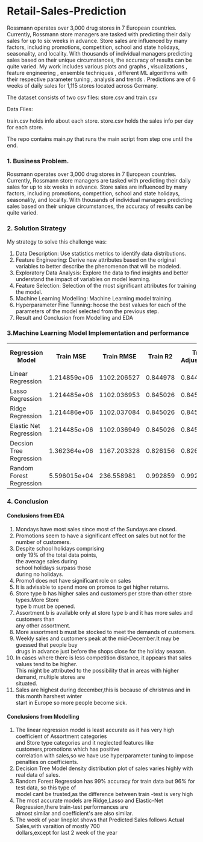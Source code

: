 
<h1>Retail-Sales-Prediction</h1>


<p>Rossmann operates over 3,000 drug stores in 7 European countries. Currently, Rossmann store managers are tasked with predicting their daily sales for up to six weeks in advance. Store sales are influenced by many factors, including promotions, competition, school and state holidays, seasonality, and locality. With thousands of individual managers predicting sales based on their unique circumstances, the accuracy of results can be quite varied. My work includes various plots and graphs , visualizations , feature engineering , ensemble techniques , different ML algorithms with their respective parameter tuning , analysis and trends . Predictions are of 6 weeks of daily sales for 1,115 stores located across Germany.
	
The dataset consists of two csv files: store.csv and train.csv

Data Files:

train.csv holds info about each store. store.csv holds the sales info per day for each store.

The repo contains main.py that runs the main script from step one until the end.</p>


<h3>1. Business Problem.</h3>
<p>Rossmann operates over 3,000 drug stores in 7 European countries. Currently, Rossmann store managers are tasked with predicting their daily sales for up to six weeks in advance. Store sales are influenced by many factors, including promotions, competition, school and state holidays, seasonality, and locality. With thousands of individual managers predicting sales based on their unique circumstances, the accuracy of results can be quite varied.</p>

<h3>2. Solution Strategy</h3>
<p>My strategy to solve this challenge was:</p>
<ol type= 1>
<li>Data Description: Use statistics metrics to identify data distributions.</li>

<li>Feature Engineering: Derive new attributes based on the original variables to better describe the phenomenon that will be modeled.</li>

<li>Exploratory Data Analysis: Explore the data to find insights and better understand the impact of variables on model learning.</li>

<li>Feature Selection: Selection of the most significant attributes for training the model.</li>

<li>Machine Learning Modelling: Machine Learning model training.</li>

<li>Hyperparameter Fine Tunning: hoose the best values for each of the parameters of the model selected from the previous step.</li>

<li>Result and Conclusion from Modelling and EDA</li>
</ol>

 <h3>3.Machine Learning Model Implementation and performance</h3>
<table >
	<tr >	
		<th>Regression Model</th>
		<th>Train MSE</th>
		<th>Train RMSE</th>
		<th>Train R2</th>
		<th>Train Adjusted_R2</th>
		<th>Test MSE</th>
		<th>Test RMSE</th>
		<th>Test R2</th>
		<th>Test Adjusted R2</th>
	</tr>
	<tr>								
		<td>Linear Regression</td>
		<td>1.214859e+06</td>
		<td>1102.206527</td>
		<td>0.844978</td>
		<td>0.844975</td>
		<td>1.217627e+06</td>
		<td>1103.461202</td>
		<td>0.844943</td>
		<td>0.844929</td>
	</tr>
        <tr>								
		<td>Lasso Regression</td>
		<td>1.214485e+06</td>
		<td>1102.036953</td>
		<td>0.845026</td>
		<td>0.845012</td>
		<td>1.217348e+06</td>
		<td>1103.334986</td>
		<td>0.844979</td>
		<td>0.844965</td>
	</tr>
	<tr>							
		<td>Ridge Regression</td>
		<td>1.214486e+06</td>
		<td>1102.037084</td>
		<td>0.845026</td>
		<td>0.845022</td>
		<td>1.217348e+06</td>
		<td>1103.335147</td>
		<td>0.844979</td>
		<td>0.844965</td>
	</tr>
	<tr>								
		<td>Elastic Net Regression</td>
		<td>1.214485e+06</td>
		<td>1102.036949</td>
		<td>0.845026</td>
		<td>0.845022</td>
		<td>1.217348e+06</td>
		<td>1103.334982</td>
		<td>0.844979</td>
		<td>0.844965</td>
	</tr>
	<tr>
		<td>Decsion Tree Regression</td>							
		<td>1.362364e+06</td>
		<td>1167.203328</td>
		<td>0.826156</td>
		<td>0.826152</td>
		<td>1.367349e+06</td>
		<td>1169.337164</td>
		<td>0.825877</td>
		<td>0.825861</td>
	</tr>
	<tr>							
		<td>Random Forest Regression</td>
		<td>5.596015e+04</td>
		<td>236.558981</td>
		<td>0.992859</td>
		<td>0.992859</td>
		<td>3.200686e+05</td>
		<td>565.746016</td>
		<td>0.959241</td>
		<td>0.959238</td>
	</tr>
</table>






<h3>4. Conclusion</h3>
<h4>Conclusions from EDA</h4>
<ol type = '1'>
<li>Mondays have most sales since most of the Sundays are closed.</li>
<li>Promotions seem to have a significant effect on sales but not for the number of customers.</li>
<li  style="width: 50%;">Despite school holidays comprising only 19% of the total data points, the average sales during</br> school holidays surpass those during no holidays.</li>
<li>Promo1 does not have significant role on sales</li>
<li>It is advisable to spend more on promos to get higher returns.</li>
<li>Store type b has higher sales and customers per store than other store types.More Store </br>type b must be opened.</li>
<li>Assortment b is available only at store type b and it has more sales and customers than </br>any other assortment.</li> 
<li>More assortment b must be stocked to meet the demands of customers.</li>
<li>Weekly sales and customers peak at the mid-December.It may be guessed that people buy </br>drugs in advance just before the shops close for the holiday season.</li>
<li>In cases where there is less competition distance, it appears that sales values tend to be higher.</br> This might be attributed to the possibility that in areas with higher demand, multiple stores are</br> situated.</li>
<li>Sales are highest during december,this is because of christmas and in this month harshest winter</br> start in Europe so more people become sick. </li>
</ol>

<h4>Conclusions from Modelling</h4>
<ol type = '1'>
<li>The linear regression  model is least accurate as it has very high coefficient of Assortment categories </br>and Store type categories and it neglected features like customers,promotions which has positive</br> correlation with sales,so we have use hyperparameter tuning to impose penalties on coefficients.</li>
<li>Decision Tree Model  density distribution plot of sales varies highly with real data of sales.</li>
<li>Random Forest Regression has 99% accuracy for train data but 96% for test data, so this type of</br> model cant be trusted,as the difference between train
-test is very high</li>
<li>The most accurate models are Ridge,Lasso and Elastic-Net Regression,there train-test performances are</br> almost similar and coefficient's are also similar.</li>
<li>The week of year lineplot shows that Predicted Sales follows  Actual Sales,with varaition of mostly 700 </br>dollars,except for last 2 week of the year</li>
</ol>
